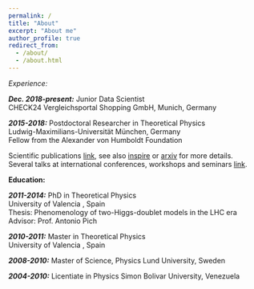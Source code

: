 ```yaml
---
permalink: /
title: "About"
excerpt: "About me"
author_profile: true
redirect_from: 
  - /about/
  - /about.html
---
```



*Experience:*

***Dec. 2018-present:*** Junior Data Scientist           
     CHECK24 Vergleichsportal Shopping GmbH, Munich, Germany

***2015-2018:*** Postdoctoral Researcher in Theoretical Physics    
Ludwig-Maximilians-Universität München, Germany      
Fellow from the Alexander von Humboldt Foundation
 
Scientific publications [link](https://celis.github.io/files/list_of_publications.pdf), see also [inspire](http://inspirehep.net/author/profile/A.Celis.1) or [arxiv](https://arxiv.org/a/celis_a_1.html) for more details.   
Several talks at international conferences, workshops and seminars [link](https://celis.github.io/files/conferences.pdf).          

**Education:**

***2011-2014:***  PhD in Theoretical Physics  
   University of Valencia  , Spain   
 Thesis: Phenomenology of two-Higgs-doublet models in the LHC era    
   Advisor: Prof. Antonio Pich 

***2010-2011:***  Master in Theoretical Physics  
   University of Valencia  , Spain 
   
***2008-2010:***  Master of Science, Physics
   Lund University, Sweden
   
***2004-2010:***  Licentiate in Physics 
   Simon Bolivar University, Venezuela






